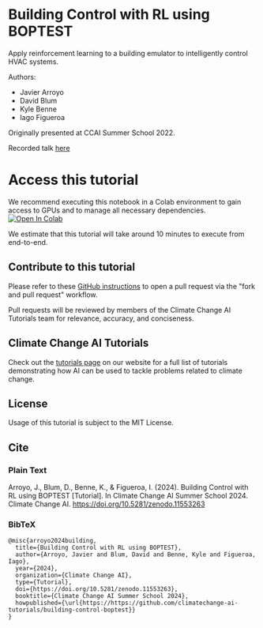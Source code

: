 # Building Control with RL using BOPTEST
Apply reinforcement learning to a building emulator to intelligently control HVAC systems.

Authors:
* Javier Arroyo
* David Blum
* Kyle Benne
* Iago Figueroa

Originally presented at CCAI Summer School 2022.

Recorded talk [here](https://drive.google.com/file/d/1lvCVQef_kctwCagA5QOVj7QljHQ1xKUQ/view)

# Access this tutorial

We recommend executing this notebook in a Colab environment to gain access to GPUs and to manage all necessary dependencies. <a target="_blank" href="https://colab.research.google.com/github/climatechange-ai-tutorials/building-control-boptest/blob/main/Building_Control_with_RL_using_BOPTEST.ipynb">
  <img src="https://colab.research.google.com/assets/colab-badge.svg" alt="Open In Colab"/>
</a>

We estimate that this tutorial will take around 10 minutes to execute from end-to-end.

## Contribute to this tutorial

Please refer to these [GitHub instructions](https://docs.github.com/en/get-started/exploring-projects-on-github/contributing-to-a-project#about-forking) to open a pull request via the "fork and pull request" workflow. 

Pull requests will be reviewed by members of the Climate Change AI Tutorials team for relevance, accuracy, and conciseness.

## Climate Change AI Tutorials
Check out the [tutorials page](https://www.climatechange.ai/tutorials?) on our website for a full list of tutorials demonstrating how AI can be used to tackle problems related to climate change.

## License
Usage of this tutorial is subject to the MIT License.

## Cite

### Plain Text
Arroyo, J., Blum, D., Benne, K., & Figueroa, I. (2024). Building Control with RL using BOPTEST [Tutorial]. In Climate Change AI Summer School 2024. Climate Change AI. https://doi.org/10.5281/zenodo.11553263

### BibTeX

```
@misc{arroyo2024building,
  title={Building Control with RL using BOPTEST},
  author={Arroyo, Javier and Blum, David and Benne, Kyle and Figueroa, Iago},
  year={2024},
  organization={Climate Change AI},
  type={Tutorial},
  doi={https://doi.org/10.5281/zenodo.11553263},
  booktitle={Climate Change AI Summer School 2024},
  howpublished={\url{https://https://github.com/climatechange-ai-tutorials/building-control-boptest}}
}
```

